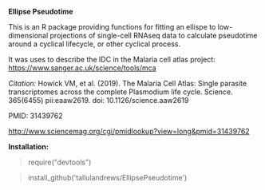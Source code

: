 **Ellipse Pseudotime**

This is an R package providing functions for fitting an ellispe to low-dimensional projections of single-cell RNAseq data to calculate pseudotime around a cyclical lifecycle, or other cyclical process.

It was uses to describe the IDC in the Malaria cell atlas project: https://www.sanger.ac.uk/science/tools/mca

*Citation:*
Howick VM, et al. (2019). The Malaria Cell Atlas: Single parasite transcriptomes across the complete Plasmodium life cycle. Science. 365(6455) pii:eaaw2619. doi: 10.1126/science.aaw2619 

PMID: 31439762

http://www.sciencemag.org/cgi/pmidlookup?view=long&pmid=31439762

**Installation:**

>require("devtools")

>install_github('tallulandrews/EllipsePseudotime')

